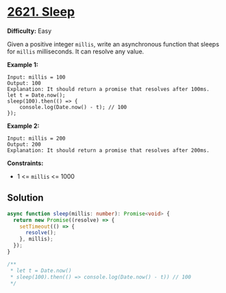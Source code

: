# [2621. Sleep](https://leetcode.com/problems/sleep/)

**Difficulty:** Easy

Given a positive integer `millis`, write an asynchronous function that sleeps for `millis` milliseconds. It can resolve any value.

**Example 1:**

```
Input: millis = 100
Output: 100
Explanation: It should return a promise that resolves after 100ms.
let t = Date.now();
sleep(100).then(() => {
    console.log(Date.now() - t); // 100
});
```

**Example 2:**

```
Input: millis = 200
Output: 200
Explanation: It should return a promise that resolves after 200ms.
```

**Constraints:**

- 1 <= `millis` <= 1000

## Solution

```ts
async function sleep(millis: number): Promise<void> {
  return new Promise((resolve) => {
    setTimeout(() => {
      resolve();
    }, millis);
  });
}

/**
 * let t = Date.now()
 * sleep(100).then(() => console.log(Date.now() - t)) // 100
 */
```
